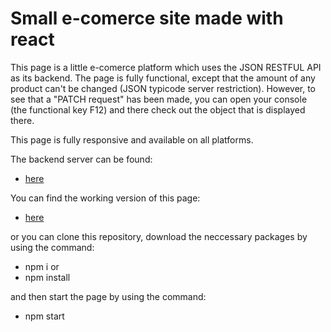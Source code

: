 # Small e-comerce site made with react

This page is a little e-comerce platform which uses the JSON RESTFUL API as its backend. The page is fully functional, except that the amount of any product can't be changed (JSON typicode server restriction). However, to see that a "PATCH request" has been made, you can open your console (the functional key F12) and there check out the object that is displayed there.

This page is fully responsive and available on all platforms.

The backend server can be found:
* [here](https://github.com/Jean-PierreNovak0612/ecomerce-server)

You can find the working version of this page:
* [here](https://jean-pierrenovak0612.github.io/ecomerce-site/#/ecomerce-site/ecomerce-site/)

or you can clone this repository, download the neccessary packages by using the command:

* npm i
or 
* npm install 

and then start the page by using the command:

* npm start